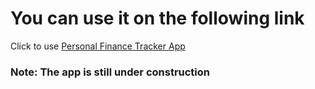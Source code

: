 # You can use it on the following link

Click to use [Personal Finance Tracker App](https://imrankabir.github.io/personal-finance-tracker)

### Note: The app is still under construction
